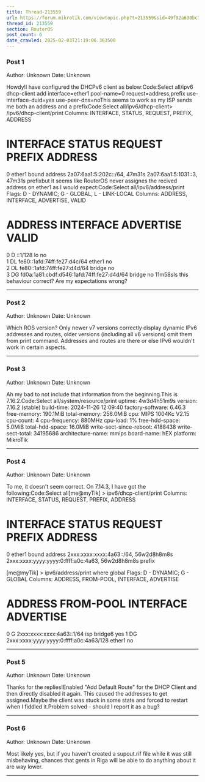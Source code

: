 ```yaml
---
title: Thread-213559
url: https://forum.mikrotik.com/viewtopic.php?t=213559&sid=49f92a630bc7970d8ca50523be880e8f
thread_id: 213559
section: RouterOS
post_count: 6
date_crawled: 2025-02-03T21:19:06.363500
---
```


### Post 1
Author: Unknown
Date: Unknown

Howdy!I have configured the DHCPv6 client as below:Code:Select all/ipv6 dhcp-client
add interface=ether1 pool-name=0 request=address,prefix use-interface-duid=yes use-peer-dns=noThis seems to work as my ISP sends me both an address and a prefixCode:Select all/ipv6/dhcp-client> /ipv6/dhcp-client/print 
Columns: INTERFACE, STATUS, REQUEST, PREFIX, ADDRESS
# INTERFACE  STATUS  REQUEST  PREFIX                         ADDRESS                    
0 ether1     bound   address  2a07:6aa1:5:202c::/64, 47m31s  2a07:6aa1:5:1031::3, 47m31s
                     prefixbut it seems like RouterOS never assignes the recived address on ether1 as I would expect:Code:Select all/ipv6/address/print 
Flags: D - DYNAMIC; G - GLOBAL, L - LINK-LOCAL
Columns: ADDRESS, INTERFACE, ADVERTISE, VALID
#    ADDRESS                                    INTERFACE  ADVERTISE  VALID 
0 D  ::1/128                                    lo         no               
1 DL fe80::1afd:74ff:fe27:d4c/64                ether1     no               
2 DL fe80::1afd:74ff:fe27:d4d/64                bridge     no               
3 DG fd0a:1a81:cbdf:d546:1afd:74ff:fe27:d4d/64  bridge     no         11m58sIs this behaviour correct? Are my expectations wrong?

---
### Post 2
Author: Unknown
Date: Unknown

Which ROS version? Only newer v7 versions correctly display dynamic IPv6 addresses and routes, older versions (including all v6 versions) omit them from print command. Addresses and routes are there or else IPv6 wouldn't work in certain aspects.

---
### Post 3
Author: Unknown
Date: Unknown

Ah my bad to not include that information from the beginning.This is 7.16.2.Code:Select all/system/resource/print 
                   uptime: 4w3d4h51m9s
                  version: 7.16.2 (stable)
               build-time: 2024-11-26 12:09:40
         factory-software: 6.46.3
              free-memory: 190.1MiB
             total-memory: 256.0MiB
                      cpu: MIPS 1004Kc V2.15
                cpu-count: 4
            cpu-frequency: 880MHz
                 cpu-load: 1%
           free-hdd-space: 5.0MiB
          total-hdd-space: 16.0MiB
  write-sect-since-reboot: 4188438
         write-sect-total: 34195686
        architecture-name: mmips
               board-name: hEX
                 platform: MikroTik

---
### Post 4
Author: Unknown
Date: Unknown

To me, it doesn't seem correct. On 7.14.3, I have got the following:Code:Select all[me@myTik] > ipv6/dhcp-client/print
Columns: INTERFACE, STATUS, REQUEST, PREFIX, ADDRESS
# INTERFACE  STATUS  REQUEST  PREFIX                                ADDRESS
0 ether1     bound   address  2xxx:xxxx:xxxx:4a63::/64, 56w2d8h8m8s  2xxx:xxxx:yyyy:yyyy:0:ffff:a0c:4a63, 56w2d8h8m8s
                     prefix

[me@myTik] > ipv6/address/print where global
Flags: D - DYNAMIC; G - GLOBAL
Columns: ADDRESS, FROM-POOL, INTERFACE, ADVERTISE
#    ADDRESS                                FROM-POOL  INTERFACE  ADVERTISE
0  G 2xxx:xxxx:xxxx:4a63::1/64               isp        bridge6    yes
1 DG 2xxx:xxxx:yyyy:yyyy:0:ffff:a0c:4a63/128             ether1     no

---
### Post 5
Author: Unknown
Date: Unknown

Thanks for the replies!Enabled "Add Default Route" for the DHCP Client and then directly disabled it again. This caused the addresses to get assigned.Maybe the client was stuck in some state and forced to restart when I fiddled it.Problem solved - should I report it as a bug?

---
### Post 6
Author: Unknown
Date: Unknown

Most likely yes, but if you haven't created a supout.rif file while it was still misbehaving, chances that gents in Riga will be able to do anything about it are way lower.

---
